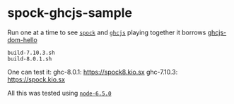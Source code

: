 # spock-ghcjs-sample

Run one at a time to see [`spock`](https://www.spock.li/tutorial/)  and [`ghcjs`](http://tolysz.org/ghcjs) playing together it borrows [ghcjs-dom-hello](https://github.com/ghcjs/ghcjs-dom-hello)

    build-7.10.3.sh
    build-8.0.1.sh

One can test it:
ghc-8.0.1: https://spock8.kio.sx
ghc-7.10.3: https://spock.kio.sx

All this was tested using [`node-6.5.0`](https://nodejs.org/en/)
